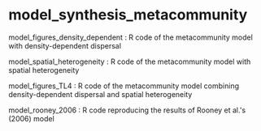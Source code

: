 # model_synthesis_metacommunity

model_figures_density_dependent : R code of the metacommunity model with density-dependent dispersal

model_spatial_heterogeneity : R code of the metacommunity model with spatial heterogeneity

model_figures_TL4 : R code of the metacommunity model combining density-dependent dispersal and spatial heterogeneity

model_rooney_2006 : R code reproducing the results of Rooney et al.'s (2006) model
